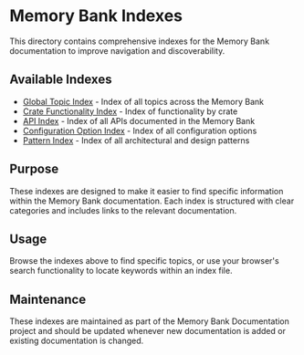 # Memory Bank Indexes

This directory contains comprehensive indexes for the Memory Bank documentation to improve navigation and discoverability.

## Available Indexes

- [Global Topic Index](./global_topic_index.md) - Index of all topics across the Memory Bank
- [Crate Functionality Index](./crate_functionality_index.md) - Index of functionality by crate
- [API Index](./api_index.md) - Index of all APIs documented in the Memory Bank
- [Configuration Option Index](./configuration_option_index.md) - Index of all configuration options
- [Pattern Index](./pattern_index.md) - Index of all architectural and design patterns

## Purpose

These indexes are designed to make it easier to find specific information within the Memory Bank documentation. Each index is structured with clear categories and includes links to the relevant documentation.

## Usage

Browse the indexes above to find specific topics, or use your browser's search functionality to locate keywords within an index file.

## Maintenance

These indexes are maintained as part of the Memory Bank Documentation project and should be updated whenever new documentation is added or existing documentation is changed.
